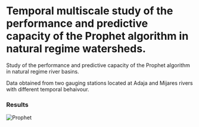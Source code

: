 # Temporal multiscale study of the performance and predictive capacity of the Prophet algorithm in natural regime watersheds.

Study of the performance and predictive capacity of the Prophet algorithm in natural regime river basins. 

Data obtained from two gauging stations located at Adaja and Mijares rivers with different temporal behaivour.

### Results

![Prophet](https://github.com/aledor07/Hydrologic-time-series-analysis/assets/86531400/d219cbdd-7709-47dd-8c4c-723742c0954d)

